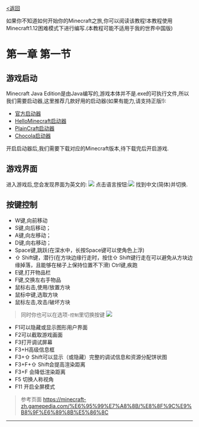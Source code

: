 [<返回](https://github.com/Hailaycraft/Minecraft-Learning-note/目录.md)

如果你不知道如何开始你的Minecraft之旅,你可以阅读该教程!本教程使用Minecraft1.12困难模式下进行编写.(本教程可能不适用于我的世界中国版)

# 第一章 第一节

## 游戏启动

Minecraft Java Edition是由Java编写的,游戏本体并不是.exe的可执行文件,所以我们需要启动器,这里推荐几款好用的启动器(如果有能力,请支持正版!):

- [官方启动器](https://minecraft.net/zh-hans/store/minecraft/?ref=fm)
- [HelloMinecraft启动器](http://www.mcbbs.net/thread-142335-1-1.html)
- [PlainCraft启动器](http://www.mcbbs.net/thread-627838-1-1.html)
- [Chocola启动器](http://www.mcbbs.net/thread-719579-1-1.html)

开启启动器后,我们需要下载对应的Minecraft版本,待下载完后开启游戏.

## 游戏界面

进入游戏后,您会发现界面为英文的:
![](https://i.loli.net/2018/04/21/5ada906ba6b99.png)
点击语言按钮:![](https://i.loli.net/2018/04/21/5ada90ff11f44.png)
找到中文(简体)并切换.

##  按键控制

- W键,向前移动
- S键,向后移动；
- A键,向左移动；
- D键,向右移动；
- Space键,跳跃(在深水中，长按Space键可以使角色上浮)
- ⇧ Shift键，潜行(在方块边缘行走时，按住⇧ Shift键行走在可以避免从方块边缘掉落，且能够在梯子上保持位置不下滑)
  Ctrl键,疾跑
- E键,打开物品栏
- F键,交换左右手物品
- 鼠标右击,使用/放置方块
- 鼠标中键,选取方块
- 鼠标左击,攻击/破坏方块

> 同时你也可以在选项-`控制`里切换按键
> ![](https://i.loli.net/2018/04/21/5ada934aef2c2.png)

- F1可以隐藏或显示图形用户界面
- F2可以截取游戏画面
- F3打开调试屏幕
- F3+H高级信息框
- F3+⇧ Shift可以显示（或隐藏）完整的调试信息和资源分配饼状图
- F3+F+⇧ Shift会提高渲染距离
- F3+F 会降低渲染距离
- F5 切换人称视角
- F11 开启全屏模式

> 参考页面 https://minecraft-zh.gamepedia.com/%E6%95%99%E7%A8%8B/%E8%8F%9C%E9%B8%9F%E6%89%8B%E5%86%8C

***


